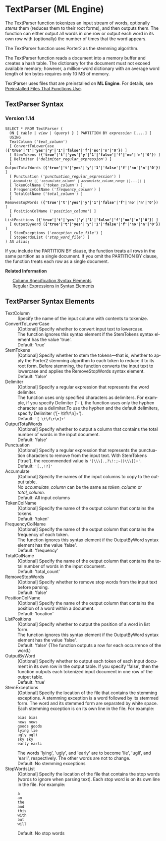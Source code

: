 <html><head></head><body><div class="nested0" aria-labelledby="ariaid-title1" topicindex="1" topicid="vfj1507567716845" id="vfj1507567716845"><h1 class="title topictitle1" id="ariaid-title1">TextParser (ML Engine)</h1><div class="body conbody">
<p class="p">The TextParser function tokenizes an input stream of words, optionally <dfn class="term">stems</dfn> them (reduces them to their root forms), and then outputs them. The function can either output all words in one row or output each word in its own row with (optionally) the number of times that the word appears.</p>
<p class="p">The TextParser function uses Porter2 as the stemming algorithm.</p>
<p class="p">The TextParser function reads a document into a memory buffer and creates a hash table. The dictionary for the document must not exceed available memory; however, a million-word dictionary with an average word length of ten bytes requires only 10 MB of memory.</p>
<p class="p">TextParser uses files that are preinstalled on <span><b>ML Engine</b></span>. For details, see <a href="tzu1557778477026.md">Preinstalled Files That Functions Use</a>.</p></div><div class="topic reference nested1" aria-labelledby="ariaid-title2" topicindex="2" topicid="fke1507567887907" xml:lang="en-us" lang="en-us" id="fke1507567887907">
<h2 class="title topictitle2" id="ariaid-title2">TextParser Syntax</h2><div class="body refbody"><div class="section" id="fke1507567887907__section_N1000E_N1000C_N10001">
<h3 class="title sectiontitle">Version <span>1.14</span></h3><pre class="pre codeblock" xml:space="preserve"><code>SELECT * FROM TextParser (
  <span>ON { <var class="keyword varname">table</var> | <var class="keyword varname">view</var> | (<var class="keyword varname">query</var>) }</span> [ PARTITION BY <var class="keyword varname">expression</var> [,...] ]
  USING
  TextColumn ('<var class="keyword varname">text_column</var>')
  [ ConvertToLowerCase (<span><b>{'true'|'t'|'yes'|'y'|'1'|'false'|'f'|'no'|'n'|'0'}</b></span>) ]
  [ StemTokens (<span><b>{'true'|'t'|'yes'|'y'|'1'|'false'|'f'|'no'|'n'|'0'}</b></span>) ]
  [ Delimiter ('<var class="keyword varname">delimiter_regular_expression</var>') ]
  [ OutputTotalWords (<span><b>{'true'|'t'|'yes'|'y'|'1'|'false'|'f'|'no'|'n'|'0'}</b></span>) ]
  [ Punctuation ('<var class="keyword varname">punctuation_regular_expression</var>') ]
  <code class="ph codeph">[ Accumulate ({ '<var class="keyword varname">accumulate_column</var>' | <var class="keyword varname">accumulate_column_range</var> }[,...]) ]</code>
  [ TokenColName ('<var class="keyword varname">token_column</var>') ]
  [ FrequencyColName ('<var class="keyword varname">frequency_column</var>') ]
  [ TotalColName ('<var class="keyword varname">total_column</var>') ]
  [ RemoveStopWords (<span><b>{'true'|'t'|'yes'|'y'|'1'|'false'|'f'|'no'|'n'|'0'}</b></span>) ]
  [ PositionColName ('<var class="keyword varname">position_column</var>') ]
  [ ListPositions (<span><b>{'true'|'t'|'yes'|'y'|'1'|'false'|'f'|'no'|'n'|'0'}</b></span>) ]
  [ OutputByWord (<span><b>{'true'|'t'|'yes'|'y'|'1'|'false'|'f'|'no'|'n'|'0'}</b></span>) ]
  [ StemExceptions ('<var class="keyword varname">exception_rule_file</var>') ]
  [ StopWordsList ('<var class="keyword varname">stop_word_file</var>') ]
) AS <var class="keyword varname">alias</var>;</code></pre>
<p class="p">If you include the PARTITION BY clause, the function treats all rows in the same partition as a single document. If you omit the PARTITION BY clause, the function treats each row as a single document.</p></div></div><div class="related-links"><div class="linklistheader"><p></p><b>Related Information</b></div>
<ul class="linklist linklist"><div class="linklistmember"><a href="ndv1557782188375.md">Column Specification Syntax Elements</a></div><div class="linklistmember"><a href="dsd1557781660424.md">Regular Expressions in Syntax Elements</a></div></ul></div></div><div class="topic reference nested1" aria-labelledby="ariaid-title3" topicindex="3" topicid="uou1507567974435" xml:lang="en-us" lang="en-us" id="uou1507567974435">
<h2 class="title topictitle2" id="ariaid-title3">TextParser Syntax Elements</h2><div class="body refbody"><div class="section" id="uou1507567974435__section_N10011_N1000E_N10001"><dl class="dl parml"><dt class="dt pt dlterm">TextColumn</dt><dd class="dd pd">Specify the name of the input column with contents to tokenize.</dd><dt class="dt pt dlterm">ConvertToLowerCase</dt><dd class="dd pd">[Optional] Specify whether to convert input text to lowercase.</dd><dd class="dd pd ddexpand">The function ignores this syntax element if the StemTokens syntax element has the value 'true'.</dd><dd class="dd pd ddexpand">Default: 'true'</dd><dt class="dt pt dlterm">StemTokens</dt><dd class="dd pd">[Optional] Specify whether to stem the tokens—that is, whether to apply the Porter2 stemming algorithm to each token to reduce it to its root form. Before stemming, the function converts the input text to lowercase and applies the RemoveStopWords syntax element.</dd><dd class="dd pd ddexpand">Default: 'false'</dd><dt class="dt pt dlterm">Delimiter</dt><dd class="dd pd">[Optional] Specify a regular expression that represents the word delimiter.</dd><dd class="dd pd ddexpand">The function uses only specified characters as delimiters. For example, if you specify Delimiter ('-'), the function uses only the hyphen character as a delimiter.To use the hyphen and the default delimiters, specify Delimiter ('[- \t\f\r\n]+').</dd><dd class="dd pd ddexpand">Default: <code class="ph codeph">'[ \t\f\r\n]+'</code></dd><dt class="dt pt dlterm">OutputTotalWords</dt><dd class="dd pd">[Optional] Specify whether to output a column that contains the total number of words in the input document.</dd><dd class="dd pd ddexpand">Default: 'false'</dd><dt class="dt pt dlterm">Punctuation</dt><dd class="dd pd">[Optional] Specify a regular expression that represents the punctuation characters to remove from the input text. With StemTokens ('true'), the recommended value is <code class="ph codeph">'[\\\[.,?\!:;~()\\\]]+'</code>.</dd><dd class="dd pd ddexpand">Default: <code class="ph codeph">'[.,!?]'</code></dd><dt class="dt pt dlterm">Accumulate</dt><dd class="dd pd">[Optional] Specify the names of the input columns to copy to the output table.</dd><dd class="dd pd ddexpand">No <var class="keyword varname">accumulate_column</var> can be the same as <var class="keyword varname">token_column</var> or <var class="keyword varname">total_column</var>.</dd><dd class="dd pd ddexpand">Default: All input columns</dd><dt class="dt pt dlterm">TokenColName</dt><dd class="dd pd">[Optional] Specify the name of the output column that contains the tokens.</dd><dd class="dd pd ddexpand">Default: 'token'</dd><dt class="dt pt dlterm">FrequencyColName</dt><dd class="dd pd">[Optional] Specify the name of the output column that contains the frequency of each token.</dd><dd class="dd pd ddexpand">The function ignores this syntax element if the OutputByWord syntax element has the value 'false'.</dd><dd class="dd pd ddexpand">Default: 'frequency'</dd><dt class="dt pt dlterm">TotalColName</dt><dd class="dd pd">[Optional] Specify the name of the output column that contains the total number of words in the input document.</dd><dd class="dd pd ddexpand">Default: 'total_count'</dd><dt class="dt pt dlterm">RemoveStopWords</dt><dd class="dd pd">[Optional] Specify whether to remove stop words from the input text before parsing.</dd><dd class="dd pd ddexpand">Default: 'false'</dd><dt class="dt pt dlterm">PositionColName</dt><dd class="dd pd">[Optional] Specify the name of the output column that contains the position of a word within a document.</dd><dd class="dd pd ddexpand">Default: 'location'</dd><dt class="dt pt dlterm">ListPositions</dt><dd class="dd pd">[Optional] Specify whether to output the position of a word in list form.</dd><dd class="dd pd ddexpand">The function ignores this syntax element if the OutputByWord syntax element has the value 'false'.</dd><dd class="dd pd ddexpand">Default: 'false' (The function outputs a row for each occurrence of the word.)</dd><dt class="dt pt dlterm">OutputByWord</dt><dd class="dd pd">[Optional] Specify whether to output each token of each input document in its own row in the output table. If you specify 'false', then the function outputs each tokenized input document in one row of the output table.</dd><dd class="dd pd ddexpand">Default: 'true'</dd><dt class="dt pt dlterm">StemExceptions</dt><dd class="dd pd">[Optional] Specify the location of the file that contains the stemming exceptions. A stemming exception is a word followed by its stemmed form. The word and its stemmed form are separated by white space. Each stemming exception is on its own line in the file. For example:<pre class="pre codeblock" xml:space="preserve"><code>bias bias 
news news 
goods goods 
lying lie 
ugly ugli 
sky sky 
early earli</code></pre></dd><dd class="dd pd ddexpand">The words 'lying', 'ugly', and 'early' are to become 'lie', 'ugli', and 'earli', respectively. The other words are not to change.</dd><dd class="dd pd ddexpand">Default: No stemming exceptions</dd><dt class="dt pt dlterm">StopWordsList</dt><dd class="dd pd">[Optional] Specify the location of the file that contains the stop words (words to ignore when parsing text). Each stop word is on its own line in the file. For example:<pre class="pre codeblock" xml:space="preserve"><code>a 
an 
the 
and 
this 
with 
but 
will</code></pre></dd><dd class="dd pd ddexpand">Default: No stop words</dd></dl></div></div></div></div></body></html>
